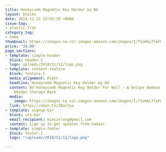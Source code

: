 ```yaml
---
title: Honeycomb Magnetic Key Holder by BU
layout: blocks
date: 2018-11-15 12:55:39 +0000
issue-tag:
- plastic-free
category_tag:
- home
thumbnail: https://images-na.ssl-images-amazon.com/images/I/71oHkLfYaFL._SL1299_.jpg
price: '39.00'
page_sections:
- template: simple-header
  block: header-3
  logo: uploads/2018/11/11/logo.png
- template: content-feature
  block: feature-1
  media_alignment: Right
  headline: Honeycomb Magnetic Key Holder by BU
  content: BU Honeycomb Magnetic Key Holder For Wall - A Unique Bamboo Mount And Decorative
    Wooden Storage Rack
  media:
    image: https://images-na.ssl-images-amazon.com/images/I/71oHkLfYaFL._SL1299_.jpg
  link: https://amzn.to/2BalIva
- template: signup-bar
  block: cta-bar
  email_recipient: kimszelong@gmail.com
  content: Sign up to get updates from nadaar
- template: simple-footer
  block: footer-1
  logo: "/uploads/2018/11/11/logo.png"

---
```

